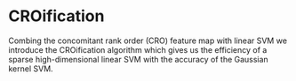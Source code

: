 # CROification
Combing the concomitant rank order (CRO) feature map with linear SVM we introduce the CROification algorithm which gives us the efficiency of a sparse high-dimensional linear SVM with the accuracy of the Gaussian kernel SVM.
